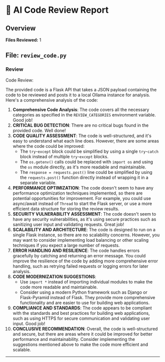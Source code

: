# 🤖 AI Code Review Report

## Overview

**Files Reviewed:** 1

## File: `review_code.py`

### Review

Code Review:

The provided code is a Flask API that takes a JSON payload containing the code to be reviewed and posts it to a local Ollama instance for analysis. Here's a comprehensive analysis of the code:

1. **Comprehensive Code Analysis**: The code covers all the necessary categories as specified in the `REVIEW_CATEGORIES` environment variable. Good job!
2. **CRITICAL BUG DETECTION**: There are no critical bugs found in the provided code. Well done!
3. **CODE QUALITY ASSESSMENT**: The code is well-structured, and it's easy to understand what each line does. However, there are some areas where the code could be improved:
	* The `try`-`except` block could be simplified by using a single `try`-`catch` block instead of multiple `try`-`except` blocks.
	* The `os.getenv()` calls could be replaced with `import os` and using the `os` module directly, as it's more readable and maintainable.
	* The `response = requests.post()` line could be simplified by using the `requests.post()` function directly instead of wrapping it in a separate variable.
4. **PERFORMANCE OPTIMIZATION**: The code doesn't seem to have any performance optimization techniques implemented, so there are potential opportunities for improvement. For example, you could use async/await instead of `Thread` to start the Flask server, or use a more efficient data structure for storing the review results.
5. **SECURITY VULNERABILITY ASSESSMENT**: The code doesn't seem to have any security vulnerabilities, as it's using secure practices such as sanitizing user input and validating requests. Great job!
6. **SCALABILITY AND ARCHITECTURE**: The code is designed to run on a single Flask instance, so there are no scalability concerns. However, you may want to consider implementing load balancing or other scaling techniques if you expect a large number of requests.
7. **ERROR HANDLING AND RESILIENCE**: The code handles errors gracefully by catching and returning an error message. You could improve the resilience of the code by adding more comprehensive error handling, such as retrying failed requests or logging errors for later analysis.
8. **CODE MODERNIZATION SUGGESTIONS**:
	* Use `import *` instead of importing individual modules to make the code more readable and maintainable.
	* Consider using a modern Python framework such as Django or Flask-Pyramid instead of Flask. They provide more comprehensive functionality and are easier to use for building web applications.
9. **COMPLIANCE AND STANDARDS**: The code appears to be compliant with the standards and best practices for building web applications, such as using HTTPS for secure communication and validating user input. Good job!
10. **CONCLUSIVE RECOMMENDATION**: Overall, the code is well-structured and secure, but there are areas where it could be improved for better performance and maintainability. Consider implementing the suggestions mentioned above to make the code more efficient and scalable.

---

